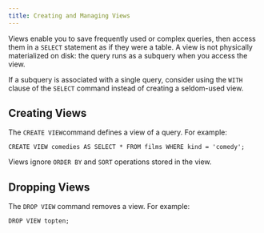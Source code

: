 ```yaml
---
title: Creating and Managing Views
---
```


Views enable you to save frequently used or complex queries, then access them in a `SELECT` statement as if they were a table. A view is not physically materialized on disk: the query runs as a subquery when you access the view.

If a subquery is associated with a single query, consider using the `WITH` clause of the `SELECT` command instead of creating a seldom-used view.

## Creating Views <a id="topic101"></a>

The `CREATE VIEW`command defines a view of a query. For example:

```
CREATE VIEW comedies AS SELECT * FROM films WHERE kind = 'comedy';
```

Views ignore `ORDER BY` and `SORT` operations stored in the view.

## Dropping Views <a id="topic102"></a>

The `DROP VIEW` command removes a view. For example:

```
DROP VIEW topten;
```
